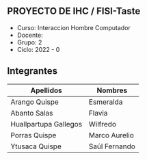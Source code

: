 ## PROYECTO DE IHC / FISI-Taste
- Curso: Interaccion Hombre Computador
- Docente: 
- Grupo: 2
- Ciclo: 2022 - 0

## Integrantes
| Apellidos | Nombres |
| --------- | ------- |
| Arango Quispe | Esmeralda |
| Abanto Salas | Flavia |
| Huallpartupa Gallegos | Wilfredo |
| Porras Quispe | Marco Aurelio |
| Ytusaca Quispe | Saúl Fernando |
